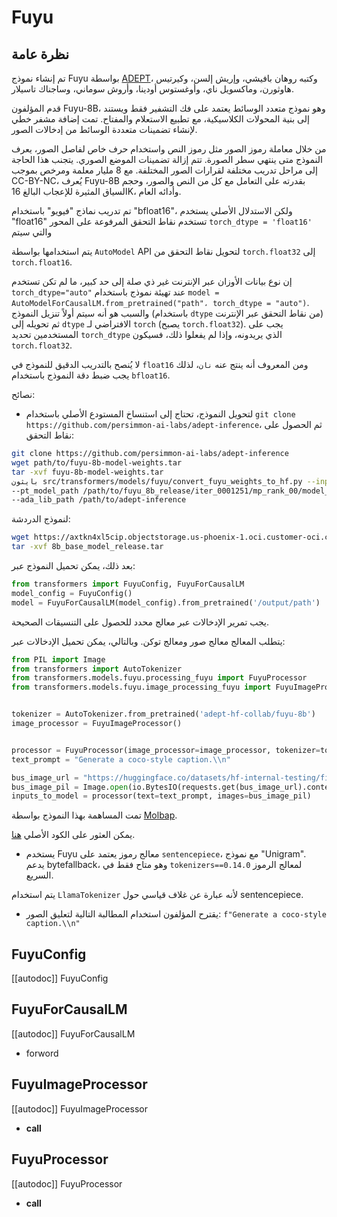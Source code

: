 # Fuyu

## نظرة عامة

تم إنشاء نموذج Fuyu بواسطة [ADEPT](https://www.adept.ai/blog/fuyu-8b)، وكتبه روهان بافيشي، وإريش إلسن، وكيرتيس هاوثورن، وماكسويل ناي، وأوغستوس أودينا، وأروش سوماني، وساجناك تاسيلار.

قدم المؤلفون Fuyu-8B، وهو نموذج متعدد الوسائط يعتمد على فك التشفير فقط ويستند إلى بنية المحولات الكلاسيكية، مع تطبيع الاستعلام والمفتاح. تمت إضافة مشفر خطي لإنشاء تضمينات متعددة الوسائط من إدخالات الصور.

من خلال معاملة رموز الصور مثل رموز النص واستخدام حرف خاص لفاصل الصور، يعرف النموذج متى ينتهي سطر الصورة. تتم إزالة تضمينات الموضع الصوري. يتجنب هذا الحاجة إلى مراحل تدريب مختلفة لقرارات الصور المختلفة. مع 8 مليار معلمة ومرخص بموجب CC-BY-NC، يُعرف Fuyu-8B بقدرته على التعامل مع كل من النص والصور، وحجم السياق المثيرة للإعجاب البالغ 16K، وأدائه العام.

<Tip warning={true}>

تم تدريب نماذج "فيويو" باستخدام "bfloat16"، ولكن الاستدلال الأصلي يستخدم "float16" تستخدم نقاط التحقق المرفوعة على المحور `torch_dtype = 'float16'` والتي سيتم

يتم استخدامها بواسطة `AutoModel` API لتحويل نقاط التحقق من `torch.float32` إلى `torch.float16`.

إن نوع بيانات الأوزان عبر الإنترنت غير ذي صلة إلى حد كبير، ما لم تكن تستخدم `torch_dtype="auto"` عند تهيئة نموذج باستخدام `model = AutoModelForCausalLM.from_pretrained("path"، torch_dtype = "auto")`. والسبب هو أنه سيتم أولاً تنزيل النموذج (باستخدام `dtype` من نقاط التحقق عبر الإنترنت) ثم تحويله إلى `dtype` الافتراضي لـ `torch` (يصبح `torch.float32`). يجب على المستخدمين تحديد `torch_dtype` الذي يريدونه، وإذا لم يفعلوا ذلك، فسيكون `torch.float32`.

لا يُنصح بالتدريب الدقيق للنموذج في `float16` ومن المعروف أنه ينتج عنه `نان`، لذلك يجب ضبط دقة النموذج باستخدام `bfloat16`.

</Tip>

نصائح:

- لتحويل النموذج، تحتاج إلى استنساخ المستودع الأصلي باستخدام `git clone https://github.com/persimmon-ai-labs/adept-inference`، ثم الحصول على نقاط التحقق:

```bash
git clone https://github.com/persimmon-ai-labs/adept-inference
wget path/to/fuyu-8b-model-weights.tar
tar -xvf fuyu-8b-model-weights.tar
بايثون src/transformers/models/fuyu/convert_fuyu_weights_to_hf.py --input_dir /path/to/downloaded/fuyu/weights/ --output_dir /output/path \
--pt_model_path /path/to/fuyu_8b_release/iter_0001251/mp_rank_00/model_optim_rng.pt
--ada_lib_path /path/to/adept-inference
```

لنموذج الدردشة:

```bash
wget https://axtkn4xl5cip.objectstorage.us-phoenix-1.oci.customer-oci.com/n/axtkn4xl5cip/b/adept-public-data/o/8b_chat_model_release.tar
tar -xvf 8b_base_model_release.tar
```

بعد ذلك، يمكن تحميل النموذج عبر:

```py
from transformers import FuyuConfig, FuyuForCausalLM
model_config = FuyuConfig()
model = FuyuForCausalLM(model_config).from_pretrained('/output/path')
```

يجب تمرير الإدخالات عبر معالج محدد للحصول على التنسيقات الصحيحة.

يتطلب المعالج معالج صور ومعالج توكن. وبالتالي، يمكن تحميل الإدخالات عبر:

```py
from PIL import Image
from transformers import AutoTokenizer
from transformers.models.fuyu.processing_fuyu import FuyuProcessor
from transformers.models.fuyu.image_processing_fuyu import FuyuImageProcessor


tokenizer = AutoTokenizer.from_pretrained('adept-hf-collab/fuyu-8b')
image_processor = FuyuImageProcessor()


processor = FuyuProcessor(image_processor=image_processor, tokenizer=tokenizer)
text_prompt = "Generate a coco-style caption.\\n"

bus_image_url = "https://huggingface.co/datasets/hf-internal-testing/fixtures-captioning/resolve/main/bus.png"
bus_image_pil = Image.open(io.BytesIO(requests.get(bus_image_url).content))
inputs_to_model = processor(text=text_prompt, images=bus_image_pil)
```

تمت المساهمة بهذا النموذج بواسطة [Molbap](https://huggingface.co/Molbap).

يمكن العثور على الكود الأصلي [هنا](https://github.com/persimmon-ai-labs/adept-inference).

- يستخدم Fuyu معالج رموز يعتمد على `sentencepiece`، مع نموذج "Unigram". يدعم bytefallback، وهو متاح فقط في `tokenizers==0.14.0` لمعالج الرموز السريع.

يتم استخدام `LlamaTokenizer` لأنه عبارة عن غلاف قياسي حول sentencepiece.

- يقترح المؤلفون استخدام المطالبة التالية لتعليق الصور: `f"Generate a coco-style caption.\\n"`

## FuyuConfig

[[autodoc]] FuyuConfig

## FuyuForCausalLM

[[autodoc]] FuyuForCausalLM

- forword

## FuyuImageProcessor

[[autodoc]] FuyuImageProcessor

- __call__

## FuyuProcessor

[[autodoc]] FuyuProcessor

- __call__